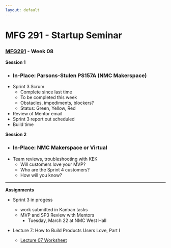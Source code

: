 ```yaml
---
layout: default
---
```


# MFG 291 - Startup Seminar

### [MFG291](../) - Week 08

**Session 1**
- ### In-Place: Parsons-Stulen PS157A (NMC Makerspace)
- Sprint 3 Scrum
    - Complete since last time
    - To be completed this week
    - Obstacles, impediments, blockers?
    - Status: Green, Yellow, Red
- Review of Mentor email
- Sprint 3 report out scheduled
- Build time


**Session 2**
- ### In-Place: NMC Makerspace or Virtual
- Team reviews, troubleshooting with KEK
    - Will customers love your MVP?
    - Who are the Sprint 4 customers?
    - How will you know?

---

**Assignments**
- Sprint 3 in progess
    - work submitted in Kanban tasks
    - MVP and SP3 Review with Mentors
        - Tuesday, March 22 at NMC West Hall

- Lecture 7: How to Build Products Users Love, Part I
    - [Lecture 07 Worksheet](worksheet_Lecture07.docx)